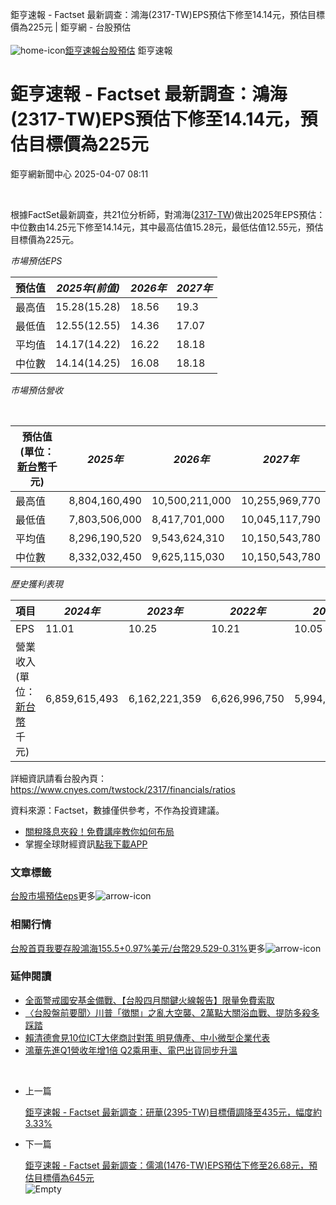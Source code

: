 
鉅亨速報 - Factset 最新調查：鴻海(2317-TW)EPS預估下修至14.14元，預估目標價為225元 | 鉅亨網 - 台股預估‌  
‌  
![home-icon](/assets/icons/breadCrumb/symbol-icon-home.svg)[鉅亨速報](/news/cat/anue_live)[台股預估](/news/cat/tw_forecast) 鉅亨速報
# 鉅亨速報 - Factset 最新調查：鴻海(2317-TW)EPS預估下修至14.14元，預估目標價為225元

鉅亨網新聞中心 2025-04-07 08:11

‌  

根據FactSet最新調查，共21位分析師，對鴻海([2317-TW](https://www.cnyes.com/twstock/2317))做出2025年EPS預估：中位數由14.25元下修至14.14元，其中最高估值15.28元，最低估值12.55元，預估目標價為225元。

*市場預估EPS*

| 預估值 | *2025年(前值)* | *2026年* | *2027年* |
| --- | --- | --- | --- |
| 最高值 | 15.28(15.28) | 18.56 | 19.3 |
| 最低值 | 12.55(12.55) | 14.36 | 17.07 |
| 平均值 | 14.17(14.22) | 16.22 | 18.18 |
| 中位數 | 14.14(14.25) | 16.08 | 18.18 |

*市場預估營收*

‌  

| 預估值(單位：[新台幣](https://invest.cnyes.com/forex/detail/usdtwd)千元) | *2025年* | *2026年* | *2027年* |
| --- | --- | --- | --- |
| 最高值 | 8,804,160,490 | 10,500,211,000 | 10,255,969,770 |
| 最低值 | 7,803,506,000 | 8,417,701,000 | 10,045,117,790 |
| 平均值 | 8,296,190,520 | 9,543,624,310 | 10,150,543,780 |
| 中位數 | 8,332,032,450 | 9,625,115,030 | 10,150,543,780 |

*歷史獲利表現*

| 項目 | *2024年* | *2023年* | *2022年* | *2021年* |
| --- | --- | --- | --- | --- |
| EPS | 11.01 | 10.25 | 10.21 | 10.05 |
| 營業收入(單位：[新台幣](https://invest.cnyes.com/forex/detail/usdtwd)千元) | 6,859,615,493 | 6,162,221,359 | 6,626,996,750 | 5,994,173,882 |

詳細資訊請看台股內頁：  
<https://www.cnyes.com/twstock/2317/financials/ratios>

資料來源：Factset，數據僅供參考，不作為投資建議。

* [關稅降息夾殺！免費講座教你如何布局](https://www.rsc.com.tw/Cnyes_RSC/SeminarBooking2025InvestmentOutlook.aspx?utm_source=anue&utm_medium=usstocks_end)
* 掌握全球財經資訊[點我下載APP](http://www.cnyes.com/app/?utm_source=mweb&utm_medium=HamMenuBanner&utm_campaign=fixed&utm_content=entr)

### 文章標籤

[台股](https://news.cnyes.com/tag/台股 "台股")[市場預估](https://news.cnyes.com/tag/市場預估 "市場預估")[eps](https://news.cnyes.com/tag/eps "eps")更多![arrow-icon](/assets/icons/arrows/arrow-down.svg)
### 相關行情

[台股首頁](https://www.cnyes.com/twstock)[我要存股](https://supr.link/8OHaU)[鴻海155.5+0.97%](https://www.cnyes.com/twstock/2317)[美元/台幣29.529-0.31%](https://invest.cnyes.com/forex/detail/USDTWD)更多![arrow-icon](/assets/icons/arrows/arrow-down.svg)
### 延伸閱讀

* [全面警戒國安基金備戰、【台股四月關鍵火線報告】限量免費索取](/news/id/5922977)
* [〈台股盤前要聞〉川普「徵關」之亂大空襲、2萬點大關浴血戰、提防多殺多踩踏](/news/id/5922908)
* [賴清德會見10位ICT大佬商討對策 明見傳產、中小微型企業代表](/news/id/5922831)
* [鴻華先進Q1營收年增1倍 Q2乘用車、電巴出貨同步升溫](/news/id/5922826)

‌  

* 上一篇
  
  [鉅亨速報 - Factset 最新調查：研華(2395-TW)目標價調降至435元，幅度約3.33%](/news/id/5925553)
* 下一篇
  
  [鉅亨速報 - Factset 最新調查：儒鴻(1476-TW)EPS預估下修至26.68元，預估目標價為645元](/news/id/5922781)
‌  
![Empty](/assets/icons/skeleton/empty-image.svg)‌  
